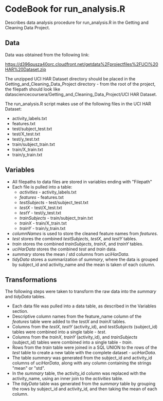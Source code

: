 # CodeBook for run_analysis.R

Describes data analysis procedure for run_analysis.R in the Getting and Cleaning Data Project.

## Data

Data was obtained from the following link:

https://d396qusza40orc.cloudfront.net/getdata%2Fprojectfiles%2FUCI%20HAR%20Dataset.zip

The unzipped UCI HAR Dataset directory should be placed in the Getting_and_Cleaning_Data_Project directory - from the root of the project, the filepath should look like datasciencecoursera/Getting_and_Cleaning_Data_Project/UCI HAR Dataset.

The run_analysis.R script makes use of the following files in the UCI HAR Dataset:
* activity_labels.txt
* features.txt
* test/subject_test.txt
* test/X_test.txt
* test/y_test.txt
* train/subject_train.txt
* train/X_train.txt
* train/y_train.txt

## Variables

* All filepaths to data files are stored in variables ending with "Filepath"
* Each file is pulled into a table:
  * _activities_ - activity_labels.txt
  * _features_ - features.txt
  * _testSubjects_ - test/subject_test.txt
  * _testX_ - test/X_test.txt
  * _testY_ - test/y_test.txt
  * _trainSubjects_ - train/subject_train.txt
  * _trainX_ - train/X_train.txt
  * _trainY_ - train/y_train.txt
* _columnNames_ is used to store the cleaned feature names from _features_.
* _test_ stores the combined _testSubjects_, _testX_, and _testY_ tables.
* _train_ stores the combined _trainSubjects_, _trainX_, and _trainY_ tables.
* _uciHarData_ stores the combined _test_ and _train_ data.
* _summary_ stores the mean / std columns from _uciHarData_.
* _tidyData_ stores a summarization of _summary_, where the data is grouped by subject_id and activity_name and the mean is taken of each column. 

## Transformations

The following steps were taken to transform the raw data into the _summary_ and _tidyData_ tables.
* Each data file was pulled into a data table, as described in the Variables section.
* Descriptive column names from the feature_name column of the _features_ table were added to the _testX_ and _trainX_ tables.
* Columns from the _testX_, _testY_ (activity_id), and _testSubjects_ (subject_id) tables were combined into a single table - _test_.
* Columns from the _trainX_, _trainY_ (activity_id), and _trainSubjects_ (subject_id) tables were combined into a single table - _train_.
* Rows from the _train_ table were joined in a SQL UNION to the rows of the _test_ table to create a new table with the complete dataset - _uciHarData_.
* The table _summary_ was generated from the subject_id and activity_id columns of _uciHarData_, along with any column containing the strings "mean" or "std".
* In the _summary_ table, the activity_id column was replaced with the activity_name, using an inner join to the _activities_ table.
* The _tidyData_ table was generated from the _summary_ table by grouping the rows by subject_id and activity_id, and then taking the mean of each column.
